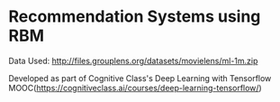 # Recommendation Systems using RBM

Data Used: http://files.grouplens.org/datasets/movielens/ml-1m.zip

Developed as part of Cognitive Class's Deep Learning with Tensorflow MOOC(https://cognitiveclass.ai/courses/deep-learning-tensorflow/)

